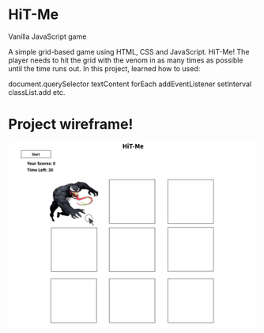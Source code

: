 # HiT-Me


Vanilla JavaScript game

A simple grid-based game using HTML, CSS and JavaScript. HiT-Me! The player needs to hit the grid with the venom in as many times as possible until the time runs out. In this project, learned how to used:

document.querySelector
textContent
forEach
addEventListener
setInterval
classList.add
etc.

# Project wireframe!

![Project Wireframe](Projectwireframe.jpg)


